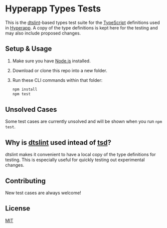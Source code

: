 # Hyperapp Types Tests

This is the [dtslint](https://github.com/microsoft/dtslint)-based types test suite for the [TypeScript](https://www.typescriptlang.org/) definitions used in [Hyperapp](https://hyperapp.dev/). A copy of the type definitions is kept here for the testing and may also include proposed changes.

## Setup & Usage

1. Make sure you have [Node.js](https://nodejs.org/) installed.
2. Download or clone this repo into a new folder.
3. Run these CLI commands within that folder:

   ```sh
   npm install
   npm test
   ```

## Unsolved Cases

Some test cases are currently unsolved and will be shown when you run `npm test`.

## Why is [dtslint](https://github.com/microsoft/dtslint) used intead of [tsd](https://github.com/SamVerschueren/tsd)?

dtslint makes it convenient to have a local copy of the type definitions for testing. This is especially useful for quickly testing out experimental changes.

## Contributing

New test cases are always welcome!

## License

[MIT](LICENSE.md)
